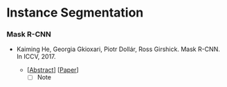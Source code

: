 # Instance Segmentation

### Mask R-CNN

- Kaiming He, Georgia Gkioxari, Piotr Dollár, Ross Girshick. Mask R-CNN. In ICCV, 2017.

  - [[Abstract](https://paperswithcode.com/paper/mask-r-cnn)] [[Paper](https://paperswithcode.com/paper/mask-r-cnn)]
    - [ ] Note

